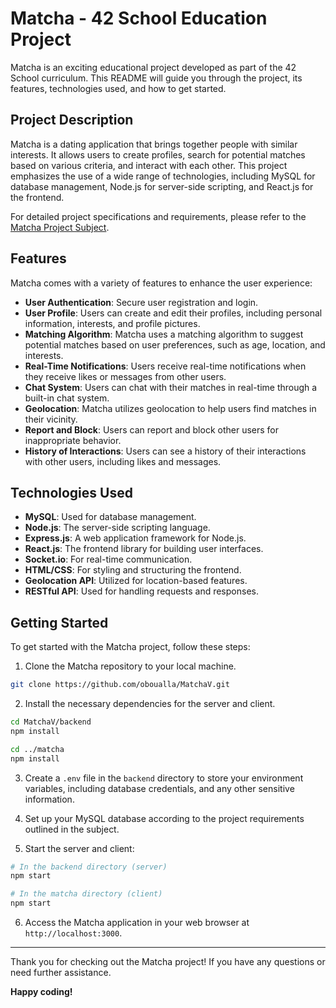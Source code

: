# Matcha - 42 School Education Project

Matcha is an exciting educational project developed as part of the 42 School curriculum. This README will guide you through the project, its features, technologies used, and how to get started.

## Project Description

Matcha is a dating application that brings together people with similar interests. It allows users to create profiles, search for potential matches based on various criteria, and interact with each other. This project emphasizes the use of a wide range of technologies, including MySQL for database management, Node.js for server-side scripting, and React.js for the frontend.

For detailed project specifications and requirements, please refer to the [Matcha Project Subject](https://cdn.intra.42.fr/pdf/pdf/88549/en.subject.pdf).

## Features

Matcha comes with a variety of features to enhance the user experience:

- **User Authentication**: Secure user registration and login.
- **User Profile**: Users can create and edit their profiles, including personal information, interests, and profile pictures.
- **Matching Algorithm**: Matcha uses a matching algorithm to suggest potential matches based on user preferences, such as age, location, and interests.
- **Real-Time Notifications**: Users receive real-time notifications when they receive likes or messages from other users.
- **Chat System**: Users can chat with their matches in real-time through a built-in chat system.
- **Geolocation**: Matcha utilizes geolocation to help users find matches in their vicinity.
- **Report and Block**: Users can report and block other users for inappropriate behavior.
- **History of Interactions**: Users can see a history of their interactions with other users, including likes and messages.

## Technologies Used

- **MySQL**: Used for database management.
- **Node.js**: The server-side scripting language.
- **Express.js**: A web application framework for Node.js.
- **React.js**: The frontend library for building user interfaces.
- **Socket.io**: For real-time communication.
- **HTML/CSS**: For styling and structuring the frontend.
- **Geolocation API**: Utilized for location-based features.
- **RESTful API**: Used for handling requests and responses.

## Getting Started

To get started with the Matcha project, follow these steps:

1. Clone the Matcha repository to your local machine.

```bash
git clone https://github.com/oboualla/MatchaV.git
```

2. Install the necessary dependencies for the server and client.

```bash
cd MatchaV/backend
npm install

cd ../matcha
npm install
```

3. Create a `.env` file in the `backend` directory to store your environment variables, including database credentials, and any other sensitive information.

4. Set up your MySQL database according to the project requirements outlined in the subject.

5. Start the server and client:

```bash
# In the backend directory (server)
npm start

# In the matcha directory (client)
npm start
```

6. Access the Matcha application in your web browser at `http://localhost:3000`.

---

Thank you for checking out the Matcha project! If you have any questions or need further assistance.

**Happy coding!**
